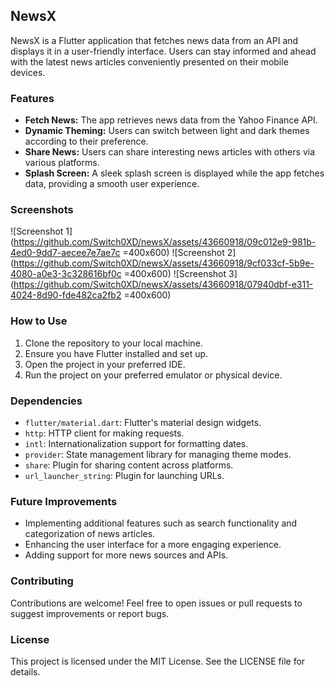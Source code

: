 ## NewsX

NewsX is a Flutter application that fetches news data from an API and displays it in a user-friendly interface. Users can stay informed and ahead with the latest news articles conveniently presented on their mobile devices.

### Features

- **Fetch News:** The app retrieves news data from the Yahoo Finance API.
- **Dynamic Theming:** Users can switch between light and dark themes according to their preference.
- **Share News:** Users can share interesting news articles with others via various platforms.
- **Splash Screen:** A sleek splash screen is displayed while the app fetches data, providing a smooth user experience.

### Screenshots

![Screenshot 1](https://github.com/Switch0XD/newsX/assets/43660918/09c012e9-981b-4ed0-9dd7-aecee7e7ae7c =400x600) ![Screenshot 2](https://github.com/Switch0XD/newsX/assets/43660918/9cf033cf-5b9e-4080-a0e3-3c328616bf0c =400x600) ![Screenshot 3](https://github.com/Switch0XD/newsX/assets/43660918/07940dbf-e311-4024-8d90-fde482ca2fb2 =400x600)




### How to Use

1. Clone the repository to your local machine.
2. Ensure you have Flutter installed and set up.
3. Open the project in your preferred IDE.
4. Run the project on your preferred emulator or physical device.

### Dependencies

- `flutter/material.dart`: Flutter's material design widgets.
- `http`: HTTP client for making requests.
- `intl`: Internationalization support for formatting dates.
- `provider`: State management library for managing theme modes.
- `share`: Plugin for sharing content across platforms.
- `url_launcher_string`: Plugin for launching URLs.

### Future Improvements

- Implementing additional features such as search functionality and categorization of news articles.
- Enhancing the user interface for a more engaging experience.
- Adding support for more news sources and APIs.

### Contributing

Contributions are welcome! Feel free to open issues or pull requests to suggest improvements or report bugs.

### License

This project is licensed under the MIT License. See the LICENSE file for details.
